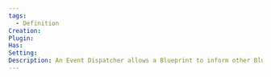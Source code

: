 ```yaml
---
tags:
  - Definition
Creation: 
Plugin: 
Has: 
Setting: 
Description: An Event Dispatcher allows a Blueprint to inform other Blueprints when an Event happens.
---
```


```cpp

```